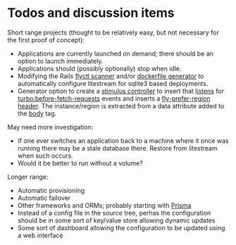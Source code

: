 # Todos and discussion items

Short range projects (thought to be relatively easy, but not necessary for the first proof of concept):

* Applications are currently launched on demand; there should be an option to launch immediately.
* Applications should (possibly optionally) stop when idle.
* Modifying the Rails [flyctl scanner](https://github.com/superfly/flyctl/blob/master/scanner/rails.go) and/or [dockerfile generator](https://github.com/fly-apps/dockerfile-rails?tab=readme-ov-file#overview) to automatically configure litestream for sqlite3 based deployments.
* Generator option to create a [stimulus controller](https://github.com/rubys/showcase/blob/main/app/javascript/controllers/region_controller.js) to insert 
that <a href="https://github.com/rubys/showcase/blob/main/app/javascript/controllers/region_controller.js">listens</a> for
<a href="https://turbo.hotwired.dev/reference/events#http-requests" rel="nofollow">turbo:before-fetch-requests</a> events and
inserts a <a href="https://fly.io/docs/networking/dynamic-request-routing/#the-fly-prefer-region-request-header" rel="nofollow">fly-prefer-region header</a>.
The instance/region is extracted from a data attribute added to the <a href="https://github.com/rubys/showcase/blob/aae08a6d57f92335b2cdbb94756e5416b7b50f83/app/views/layouts/application.html.erb#L16">body</a> tag.

May need more investigation:
* If one ever switches an application back to a machine where it once was running there may be a stale database there.  Restore from litestream when such occurs.
* Would it be better to run without a volume?

Longer range:

* Automatic provisioning
* Automatic failover
* Other frameworks and ORMs; probably starting with [Prisma](https://www.prisma.io/)
* Instead of a config file in the source tree, perhas the configuration should be in some sort of key/value store allowing dynamic updates
* Some sort of dashboard allowing the configuration to be updated using a web interface